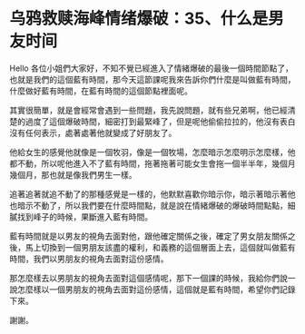 # 乌鸦救赎海峰情绪爆破：35、什么是男友时间

Hello 各位小姐們大家好，不知不覺已經進入了情緒爆破的最後一個時間節點了，也就是我們的這個藍有時間，那今天這節課呢我來告訴你們什麼是叫做藍有時間，什麼做好藍有時間，在藍有時間的這個節點裡面呢。

其實很簡單，就是會經常會遇到一些問題，我先說問題，就有些兄弟啊，他已經清楚的過度了這個爆破時間，細密打到最緊峰了，但是呢他偷偷拉拉的，他沒有表白沒有任何表示，處著處著他就變成了好朋友了。

他給女生的感覺他就像是一個牧羽，像是一個牧場，怎麼暗示怎麼明示怎麼樣，他都不動，所以呢他進入不了藍有時間，拖著拖著可能女生會拖一個半半年，幾個月幾個月，那也就是像我們男生一樣。

追著追著就追不動了的那種感覺是一樣的，他默默喜歡你暗示你，暗示著暗示著他也暗示不動了，所以我們要在什麼時間點，就是說在情緒爆破的爆破時間點點，細膩找到峰子的時候，果斷進入藍有時間。

藍有時間就是以男友的視角去面對他，跟他確定關係之後，確定了男女朋友關係之後，馬上切換到一個男朋友該盡的權利，和義務的這個層面上去，這個就叫做藍有時間，我們以男朋友的視角去面對這份感情。

那怎麼樣去以男朋友的視角去面對這個感情呢，那下一個課的時候，我給你們說一說怎麼樣以一個男朋友的視角去面對這份感情，這個就是藍有時間，希望你們記錄下來。

謝謝。